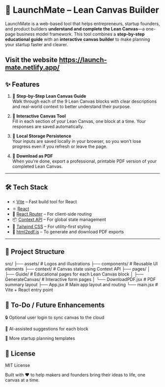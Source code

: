 # 🚀 LaunchMate – Lean Canvas Builder

LaunchMate is a web-based tool that helps entrepreneurs, startup founders, and product builders **understand and complete the Lean Canvas**—a one-page business model framework. This tool combines a **step-by-step educational guide** with an **interactive canvas builder** to make planning your startup faster and clearer.

## Visit the website https://launch-mate.netlify.app/

## ✨ Features

1. 🧭 **Step-by-Step Lean Canvas Guide**  
   Walk through each of the 9 Lean Canvas blocks with clear descriptions and real-world context to better understand their purpose.

2. 🧩 **Interactive Canvas Tool**  
   Fill in each section of your Lean Canvas, one block at a time. Your responses are saved automatically.

3. 💾 **Local Storage Persistence**  
   Your inputs are saved locally in your browser, so you won’t lose progress even if you refresh or leave the page.

4. 📄 **Download as PDF**  
   When you're done, export a professional, printable PDF version of your completed Lean Canvas.

---

## 🛠️ Tech Stack

- ⚡ [Vite](https://vitejs.dev/) – Fast build tool for React
- ⚛️ [React](https://reactjs.org/)
- 🧭 [React Router](https://reactrouter.com/) – For client-side routing
- 📦 [Context API](https://reactjs.org/docs/context.html) – For global state management
- 💨 [Tailwind CSS](https://tailwindcss.com/) – For utility-first styling
- 🧾 [html2pdf.js](https://ekoopmans.github.io/html2pdf.js/) – To generate and download PDF exports

---

## 📂 Project Structure

src/
├── assets/ # Logos and illustrations
├── components/ # Reusable UI elements
├── context/ # Canvas state using Context API
├── pages/
│ ├── Guide/ # Educational pages for each Lean Canvas block
│ ├── GenerateCanvas/ # Interactive form pages
│ └── DownloadPDF.jsx # PDF summary layout
├── App.jsx # Main app layout and routing
└── main.jsx # Vite + React entry point

## 📌 To-Do / Future Enhancements

🔒 Optional user login to sync canvas to the cloud

🧠 AI-assisted suggestions for each block

🧰 More startup planning templates

## 📃 License

MIT License

Built with ❤️ to help makers and founders bring their ideas to life, one canvas at a time.
